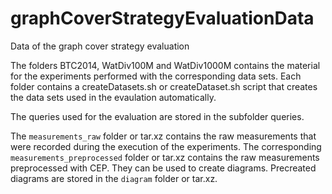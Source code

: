 # graphCoverStrategyEvaluationData
Data of the graph cover strategy evaluation

The folders BTC2014, WatDiv100M and WatDiv1000M contains the material for the experiments performed with the corresponding data sets. Each folder contains a createDatasets.sh or createDataset.sh script that creates the data sets used in the evaulation automatically.

The queries used for the evaluation are stored in the subfolder queries.

The <code>measurements_raw</code> folder or tar.xz contains the raw measurements that were recorded during the execution of the experiments. The corresponding <code>measurements_preprocessed</code> folder or tar.xz contains the raw measurements preprocessed with CEP. They can be used to create diagrams. Precreated diagrams are stored in the <code>diagram</code> folder or tar.xz.